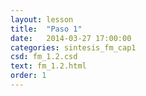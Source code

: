 ```yaml
---
layout: lesson
title:  "Paso 1"
date:   2014-03-27 17:00:00
categories: sintesis_fm_cap1
csd: fm_1.2.csd
text: fm_1.2.html
order: 1
---
```


